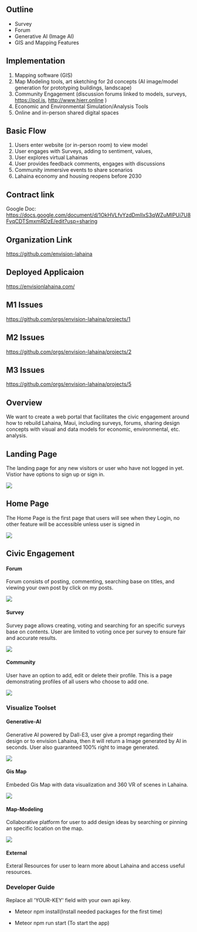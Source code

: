 ## Outline
- Survey
- Forum
- Generative AI (Image AI)
- GIS and Mapping Features

## Implementation
1. Mapping software (GIS)
2. Map Modeling tools, art sketching for 2d concepts (AI image/model
   generation for prototyping buildings, landscape)
4. Community Engagement (discussion forums linked to models, surveys,
   https://pol.is, http://www.hierr.online )
5. Economic and Environmental Simulation/Analysis Tools
6. Online and in-person shared digital spaces

## Basic Flow
1. Users enter website (or in-person room) to view model
2. User engages with Surveys, adding to sentiment, values,
3. User explores virtual Lahainas
4. User provides feedback comments, engages with discussions
5. Community immersive events to share scenarios
6. Lahaina economy and housing reopens before 2030

## Contract link
Google Doc: https://docs.google.com/document/d/1OkHVLfvYzdDmIIxS3qWZuMIPUi7U8FvqCDTSmxmRDzE/edit?usp=sharing

## Organization Link
https://github.com/envision-lahaina

## Deployed Applicaion

https://envisionlahaina.com/

## M1 Issues

https://github.com/orgs/envision-lahaina/projects/1

## M2 Issues

https://github.com/orgs/envision-lahaina/projects/2

## M3 Issues

https://github.com/orgs/envision-lahaina/projects/5

## Overview

We want to create a web portal that facilitates the civic engagement around how to rebuild Lahaina, Maui, including surveys, forums, sharing design concepts with visual and data models for economic, environmental, etc. analysis.

## Landing Page

The landing page for any new visitors or user who have not logged in yet. Vistior have options to sign up or sign in.

![](doc/Landing-Fixed.png)

## Home Page

The Home Page is the first page that users will see when they Login, no other feature will be accessible unless user is signed in

![](doc/Home-fixed.png)

## Civic Engagement

#### Forum

Forum consists of posting, commenting, searching base on titles, and viewing your own post by click on my posts.

![](doc/Forum-Page.png)

#### Survey

Survey page allows creating, voting and searching for an specific surveys base on contents. User are limited to voting once per survey to ensure fair and accurate results.

![](doc/Survey-Page.png)

#### Community

User have an option to add, edit or delete their profile. This is a page demonstrating profiles of all users who choose to add one.

![](doc/Community-Page.png)


### Visualize Toolset


#### Generative-AI

Generative AI powered by Dall-E3, user give a prompt regarding their design or to envision Lahaina, then it will return a Image generated by AI in seconds. User also guaranteed 100% right to image generated.

![](doc/Generative-AI.png)


#### Gis Map

Embeded Gis Map with data visualization and 360 VR of scenes in Lahaina.


![](doc/Embedded-VR.png)


#### Map-Modeling

Collaborative platform for user to add design ideas by searching or pinning an specific location on the map.


![](doc/map-modeling.png)

#### External

Exteral Resources for user to learn more about Lahaina and access useful resources.


### Developer Guide

Replace all 'YOUR-KEY' field with your own api key.

- Meteor npm install(Install needed packages for the first time)

- Meteor npm run start (To start the app)

